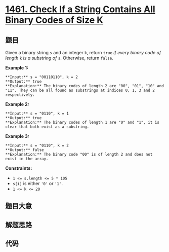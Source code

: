 # [1461. Check If a String Contains All Binary Codes of Size K](https://leetcode.com/problems/check-if-a-string-contains-all-binary-codes-of-size-k)

## 题目

Given a binary string `s` and an integer `k`, return `true` _if every binary
code of length_ `k` _is a substring of_ `s`. Otherwise, return `false`.



**Example 1:**

    
    
    **Input:** s = "00110110", k = 2
    **Output:** true
    **Explanation:** The binary codes of length 2 are "00", "01", "10" and "11". They can be all found as substrings at indices 0, 1, 3 and 2 respectively.
    

**Example 2:**

    
    
    **Input:** s = "0110", k = 1
    **Output:** true
    **Explanation:** The binary codes of length 1 are "0" and "1", it is clear that both exist as a substring. 
    

**Example 3:**

    
    
    **Input:** s = "0110", k = 2
    **Output:** false
    **Explanation:** The binary code "00" is of length 2 and does not exist in the array.
    



**Constraints:**

  * `1 <= s.length <= 5 * 105`
  * `s[i]` is either `'0'` or `'1'`.
  * `1 <= k <= 20`


## 题目大意

## 解题思路

## 代码

```javascript

```
